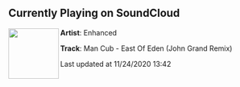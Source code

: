 ## Currently Playing on SoundCloud

[<img align="left" width="100" src="https://i1.sndcdn.com/artworks-olgY4zVNItQy2Ot4-ztzxzA-t50x50.jpg">](https://soundcloud.com/enhanced/man-cub-east-of-eden-john-grand-remix?in=enhanced/sets/man-cub-impressions-the-1)

**Artist**: Enhanced 

**Track**: Man Cub - East Of Eden (John Grand Remix)

Last updated at 11/24/2020 13:42
